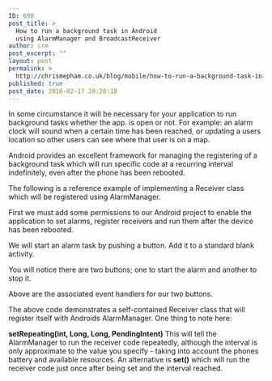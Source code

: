 ```yaml
---
ID: 698
post_title: >
  How to run a background task in Android
  using AlarmManager and BroadcastReceiver
author: crm
post_excerpt: ""
layout: post
permalink: >
  http://chrismepham.co.uk/blog/mobile/how-to-run-a-background-task-in-android-using-alarmmanager-and-broadcastreceiver/
published: true
post_date: 2016-02-17 20:20:18
---
```

In some circumstance it will be necessary for your application to run background tasks whether the app. is open or not. For example: an alarm clock will sound when a certain time has been reached, or updating a users location so other users can see where that user is on a map.

Android provides an excellent framework for managing the registering of a background task which will run specific code at a recurring interval indefinitely, even after the phone has been rebooted.

The following is a reference example of implementing a Receiver class which will be registered using AlarmManager.

First we must add some permissions to our Android project to enable the application to set alarms, register receivers and run them after the device has been rebooted.
<script src="https://gist.github.com/final60/a8fa4d0ce03d56204165.js"></script>

We will start an alarm task by pushing a button. Add it to a standard blank activity. 

<script src="https://gist.github.com/final60/559c9328fcdb8bbbb2d2.js"></script>
You will notice there are two buttons; one to start the alarm and another to stop it.

<script src="https://gist.github.com/final60/0889ac9f2f8b8b5e32d1.js"></script>
Above are the associated event handlers for our two buttons.

<script src="https://gist.github.com/final60/2b1405a0180575a44da7.js"></script>
The above code demonstrates a self-contained Receiver class that will register itself with Androids AlarmManager. One thing to note here:

<strong>setRepeating(int, Long, Long, PendingIntent)</strong>
This will tell the AlarmManager to run the receiver code repeatedly, although the interval is only approximate to the value you specify - taking into account the phones battery and available resources. An alternative is <strong>set()</strong> which will run the receiver code just once after being set and the interval reached.